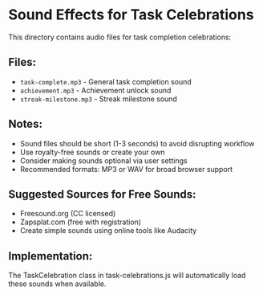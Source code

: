 # Sound Effects for Task Celebrations

This directory contains audio files for task completion celebrations:

## Files:
- `task-complete.mp3` - General task completion sound
- `achievement.mp3` - Achievement unlock sound  
- `streak-milestone.mp3` - Streak milestone sound

## Notes:
- Sound files should be short (1-3 seconds) to avoid disrupting workflow
- Use royalty-free sounds or create your own
- Consider making sounds optional via user settings
- Recommended formats: MP3 or WAV for broad browser support

## Suggested Sources for Free Sounds:
- Freesound.org (CC licensed)
- Zapsplat.com (free with registration)
- Create simple sounds using online tools like Audacity

## Implementation:
The TaskCelebration class in task-celebrations.js will automatically load these sounds when available.

